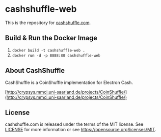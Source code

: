 # cashshuffle-web

This is the repository for [cashshuffle.com](https://cashshuffle.com). 

Build & Run the Docker Image
----------------------------

1. `docker build -t cashshuffle-web .`
2. `docker run -d -p 8888:80 cashshuffle-web`

About CashShuffle
-----------------

CashShuffle is a CoinShuffle implementation for Electron Cash.

[http://crypsys.mmci.uni-saarland.de/projects/CoinShuffle/](http://crypsys.mmci.uni-saarland.de/projects/CoinShuffle/)

License
-------

cashshuffle.com is released under the terms of the MIT license. See [LICENSE](LICENSE) for more
information or see https://opensource.org/licenses/MIT.
